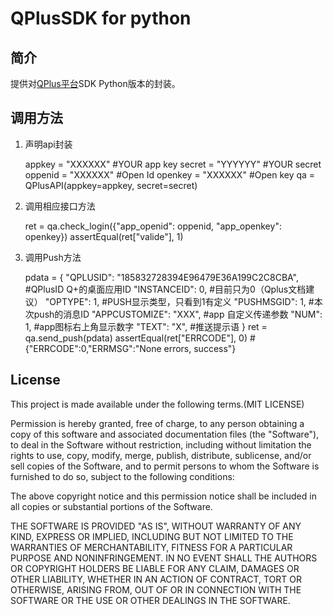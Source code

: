 # QPlusSDK for python

## 简介

提供对[QPlus平台](http://www.qplus.com/)SDK Python版本的封装。

## 调用方法

1. 声明api封装

    appkey = "XXXXXX" #YOUR app key
    secret = "YYYYYY" #YOUR secret
    oppenid = "XXXXXX" #Open Id
    openkey = "XXXXXX" #Open key
    qa = QPlusAPI(appkey=appkey, secret=secret)

2. 调用相应接口方法

    ret = qa.check_login({"app_openid": oppenid, "app_openkey": openkey})
    assertEqual(ret["valide"], 1)

3. 调用Push方法

    pdata = {
        "QPLUSID": "185832728394E96479E36A199C2C8CBA", #QPlusID Q+的桌面应用ID
        "INSTANCEID": 0, #目前只为0（Qplus文档建议）
        "OPTYPE": 1, #PUSH显示类型，只看到1有定义
        "PUSHMSGID": 1, #本次push的消息ID
        "APPCUSTOMIZE": "XXX", #app 自定义传递参数
        "NUM": 1, #app图标右上角显示数字
        "TEXT": "X", #推送提示语
    }
    ret = qa.send_push(pdata)
    assertEqual(ret["ERRCODE"], 0) #{"ERRCODE":0,"ERRMSG":"None&#160;errors,&#160;success"}

## License

This project is made available under the following terms.(MIT LICENSE)

Permission is hereby granted, free of charge, to any person obtaining a copy of this software and associated documentation files (the "Software"), to deal in the Software without restriction, including without limitation the rights to use, copy, modify, merge, publish, distribute, sublicense, and/or sell copies of the Software, and to permit persons to whom the Software is furnished to do so, subject to the following conditions:

The above copyright notice and this permission notice shall be included in all copies or substantial portions of the Software.

THE SOFTWARE IS PROVIDED "AS IS", WITHOUT WARRANTY OF ANY KIND, EXPRESS OR IMPLIED, INCLUDING BUT NOT LIMITED TO THE WARRANTIES OF MERCHANTABILITY, FITNESS FOR A PARTICULAR PURPOSE AND NONINFRINGEMENT. IN NO EVENT SHALL THE AUTHORS OR COPYRIGHT HOLDERS BE LIABLE FOR ANY CLAIM, DAMAGES OR OTHER LIABILITY, WHETHER IN AN ACTION OF CONTRACT, TORT OR OTHERWISE, ARISING FROM, OUT OF OR IN CONNECTION WITH THE SOFTWARE OR THE USE OR OTHER DEALINGS IN THE SOFTWARE.

